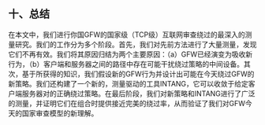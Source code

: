 ## 十、总结

在本文中，我们进行你国GFW的国家级（TCP级）互联网审查绕过的最深入的测量研究。我们的工作分为多个阶段。首先，我们对先前方法进行了大量测量，发现它们不再有效。我们将其原因归结为两个主要原因：（a）GFW已经演变为吸收新行为，（b）客户端和服务器之间的路径中存在可能干扰绕过策略的中间设备。其次，基于所获得的知识，我们假设新的GFW行为并设计出可能在今天绕过GFW的新策略。我们还构建了一个新的，测量驱动的工具INTANG，它可以收敛于给定客户端服务器对的正确绕过策略。在最后阶段，我们对新策略和INTANG进行了广泛的测量，并证明它们在组合时提供接近完美的绕过率，从而验证了我们对GFW今天的国家审查模型的新理解。
